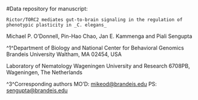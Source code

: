 #Data repository for manuscript:
```
Rictor/TORC2 mediates gut-to-brain signaling in the regulation of phenotypic plasticity in _C. elegans_
```

Michael P. O’Donnell, Pin-Hao Chao, Jan E. Kammenga and Piali Sengupta

^1^Department of Biology and National Center for Behavioral Genomics
Brandeis University
Waltham, MA 02454, USA

Laboratory of Nematology
Wageningen University and Research
6708PB, Wageningen, The Netherlands

^3^Corresponding authors
MO’D: mikeod@brandeis.edu
PS: sengupta@brandeis.edu
